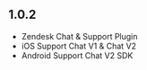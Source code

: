 ## 1.0.2

* Zendesk Chat & Support Plugin
* iOS Support Chat V1 & Chat V2
* Android Support Chat V2 SDK
